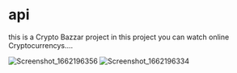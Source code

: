 # api

this is a Crypto Bazzar project
in this project you can watch online Cryptocurrencys....

![Screenshot_1662196356](https://user-images.githubusercontent.com/107408431/188264088-3d85ad66-1a38-4ab8-9acd-f740da567a46.png)
![Screenshot_1662196334](https://user-images.githubusercontent.com/107408431/188264165-27c8c9f7-539e-4a6f-a665-793530311f24.png)
